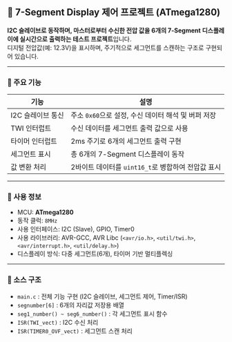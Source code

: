 ## 🔢 7-Segment Display 제어 프로젝트 (ATmega1280)

**I2C 슬레이브로 동작하며, 마스터로부터 수신한 전압 값을 6개의 7-Segment 디스플레이에 실시간으로 출력하는 테스트 프로젝트**입니다.  
디지털 전압값(예: 12.3V)을 표시하며, 주기적으로 세그먼트를 스캔하는 구조로 구현되어 있습니다.

---

### 📌 주요 기능

| 기능 | 설명 |
|------|------|
| I2C 슬레이브 통신 | 주소 `0x60`으로 설정, 수신 데이터 해석 및 버퍼 저장 |
| TWI 인터럽트 | 수신 데이터를 세그먼트 출력 값으로 사용 |
| 타이머 인터럽트 | 2ms 주기로 6개의 세그먼트 출력 구현 |
| 세그먼트 표시 | 총 6개의 7-Segment 디스플레이 동작 |
| 값 변환 처리 | 2바이트 데이터를 `uint16_t`로 병합하여 전압값 표시 |

---

### 🔧 사용 정보

- MCU: **ATmega1280**
- 동작 클럭: `8MHz`
- 사용 인터페이스: I2C (Slave), GPIO, Timer0
- 사용 라이브러리: AVR-GCC, AVR Libc (`<avr/io.h>`, `<util/twi.h>`, `<avr/interrupt.h>`, `<util/delay.h>`)
- 디스플레이 방식: 다중 세그먼트(6개), 타이머 기반 멀티플렉싱

---

### 📁 소스 구조

- `main.c` : 전체 기능 구현 (I2C 슬레이브, 세그먼트 제어, Timer/ISR)
- `segnumber[6]` : 6개의 자리값 저장용 배열
- `seg1_number() ~ seg6_number()` : 각 세그먼트 표시 함수
- `ISR(TWI_vect)` : I2C 수신 처리
- `ISR(TIMER0_OVF_vect)` : 세그먼트 스캔 처리

